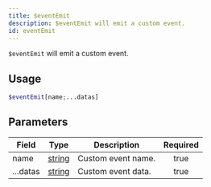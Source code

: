 ```yaml
---
title: $eventEmit
description: $eventEmit will emit a custom event.
id: eventEmit
---
```


`$eventEmit` will emit a custom event.

## Usage

```php
$eventEmit[name;...datas]
```

## Parameters

| Field    | Type                                                                                              | Description        | Required |
| -------- | ------------------------------------------------------------------------------------------------- | ------------------ | :------: |
| name     | [string](https://developer.mozilla.org/en-US/docs/Web/JavaScript/Reference/Global_Objects/String) | Custom event name. |   true   |
| ...datas | [string](https://developer.mozilla.org/en-US/docs/Web/JavaScript/Reference/Global_Objects/String) | Custom event data. |   true   |
